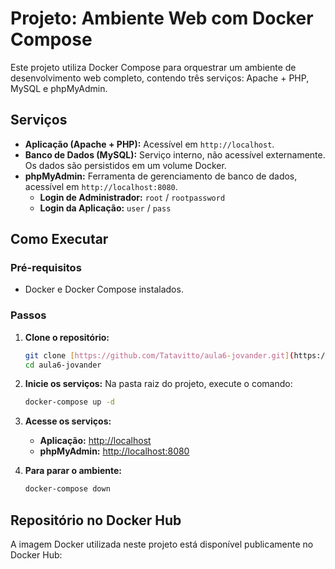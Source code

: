 # Projeto: Ambiente Web com Docker Compose

Este projeto utiliza Docker Compose para orquestrar um ambiente de desenvolvimento web completo, contendo três serviços: Apache + PHP, MySQL e phpMyAdmin.

## Serviços

* **Aplicação (Apache + PHP):** Acessível em `http://localhost`.
* **Banco de Dados (MySQL):** Serviço interno, não acessível externamente. Os dados são persistidos em um volume Docker.
* **phpMyAdmin:** Ferramenta de gerenciamento de banco de dados, acessível em `http://localhost:8080`.
    * **Login de Administrador:** `root` / `rootpassword`
    * **Login da Aplicação:** `user` / `pass`

## Como Executar

### Pré-requisitos

* Docker e Docker Compose instalados.

### Passos

1.  **Clone o repositório:**
    ```bash
    git clone [https://github.com/Tatavitto/aula6-jovander.git](https://github.com/Tatavitto/aula6-jovander.git)
    cd aula6-jovander
    ```

2.  **Inicie os serviços:**
    Na pasta raiz do projeto, execute o comando:
    ```bash
    docker-compose up -d
    ```

3.  **Acesse os serviços:**
    * **Aplicação:** [http://localhost](http://localhost)
    * **phpMyAdmin:** [http://localhost:8080](http://localhost:8080)

4.  **Para parar o ambiente:**
    ```bash
    docker-compose down
    ```

## Repositório no Docker Hub

A imagem Docker utilizada neste projeto está disponível publicamente no Docker Hub:


